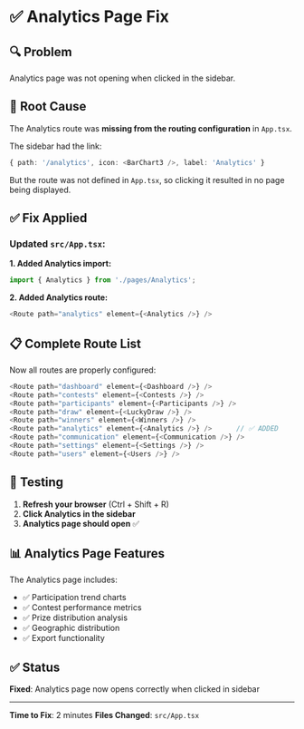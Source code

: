 # ✅ Analytics Page Fix

## 🔍 Problem
Analytics page was not opening when clicked in the sidebar.

## 🐛 Root Cause
The Analytics route was **missing from the routing configuration** in `App.tsx`.

The sidebar had the link:
```typescript
{ path: '/analytics', icon: <BarChart3 />, label: 'Analytics' }
```

But the route was not defined in `App.tsx`, so clicking it resulted in no page being displayed.

## ✅ Fix Applied

### Updated `src/App.tsx`:

**1. Added Analytics import:**
```typescript
import { Analytics } from './pages/Analytics';
```

**2. Added Analytics route:**
```typescript
<Route path="analytics" element={<Analytics />} />
```

## 📋 Complete Route List

Now all routes are properly configured:

```typescript
<Route path="dashboard" element={<Dashboard />} />
<Route path="contests" element={<Contests />} />
<Route path="participants" element={<Participants />} />
<Route path="draw" element={<LuckyDraw />} />
<Route path="winners" element={<Winners />} />
<Route path="analytics" element={<Analytics />} />      // ✅ ADDED
<Route path="communication" element={<Communication />} />
<Route path="settings" element={<Settings />} />
<Route path="users" element={<Users />} />
```

## 🧪 Testing

1. **Refresh your browser** (Ctrl + Shift + R)
2. **Click Analytics in the sidebar**
3. **Analytics page should open** ✅

## 📊 Analytics Page Features

The Analytics page includes:
- ✅ Participation trend charts
- ✅ Contest performance metrics
- ✅ Prize distribution analysis
- ✅ Geographic distribution
- ✅ Export functionality

## ✅ Status

**Fixed**: Analytics page now opens correctly when clicked in sidebar

---
**Time to Fix**: 2 minutes
**Files Changed**: `src/App.tsx`
